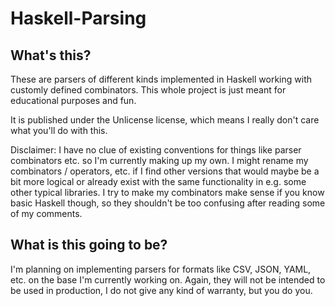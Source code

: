 # Haskell-Parsing

## What's this?

These are parsers of different kinds implemented in Haskell working with customly defined combinators.
This whole project is just meant for educational purposes and fun.

It is published under the Unlicense license, which means I really don't care what you'll do with this.

Disclaimer: I have no clue of existing conventions for things like parser combinators etc. so I'm currently making up my own. I might rename my combinators / operators, etc. if I find other versions that would maybe be a bit more logical or already exist with the same functionality in e.g. some other typical libraries. I try to make my combinators make sense if you know basic Haskell though, so they shouldn't be too confusing after reading some of my comments.

## What is this going to be?

I'm planning on implementing parsers for formats like CSV, JSON, YAML, etc. on the base I'm currently working on.
Again, they will not be intended to be used in production, I do not give any kind of warranty, but you do you.
